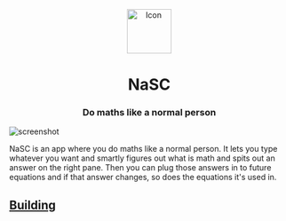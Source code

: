 <div align="center">
  <span align="center"> <img width="80" height="80" class="center" src="https://raw.githubusercontent.com/parnoldx/nasc/master/icons/128/com.github.parnold_x.nasc.svg" alt="Icon"></span>
  <h1 align="center">NaSC</h1>
  <h3 align="center">Do maths like a normal person</h3>
</div>

![screenshot](Screenshot.png)

NaSC is an app where you do maths like a normal person. It lets you type whatever you want and smartly figures out what is math and spits out an answer on the right pane. Then you can plug those answers in to future equations and if that answer changes, so does the equations it's used in.

## [Building](https://github.com/parnoldx/nasc/blob/master/BUILDING.md)
